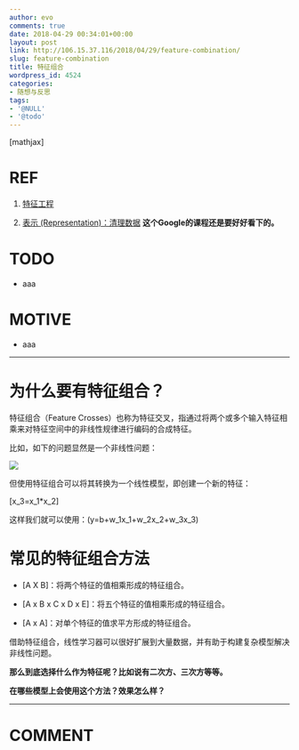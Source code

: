 ```yaml
---
author: evo
comments: true
date: 2018-04-29 00:34:01+00:00
layout: post
link: http://106.15.37.116/2018/04/29/feature-combination/
slug: feature-combination
title: 特征组合
wordpress_id: 4524
categories:
- 随想与反思
tags:
- '@NULL'
- '@todo'
---
```


<!-- more -->

[mathjax]


# REF





 	
  1. [特征工程](https://feisky.xyz/machine-learning/basic/feature-engineering.html)

 	
  2. [表示 (Representation)：清理数据](https://developers.google.com/machine-learning/crash-course/representation/cleaning-data) **这个Google的课程还是要好好看下的。**




# TODO





 	
  * aaa




# MOTIVE





 	
  * aaa





* * *





# 为什么要有特征组合？


特征组合（Feature Crosses）也称为特征交叉，指通过将两个或多个输入特征相乘来对特征空间中的非线性规律进行编码的合成特征。

比如，如下的问题显然是一个非线性问题：


![](http://106.15.37.116/wp-content/uploads/2018/04/img_5ae51111eb58c.png)


但使用特征组合可以将其转换为一个线性模型，即创建一个新的特征：

\[x_3=x_1*x_2\]

这样我们就可以使用：\(y=b+w_1x_1+w_2x_2+w_3x_3\)


# 常见的特征组合方法





 	
  * [A X B]：将两个特征的值相乘形成的特征组合。

 	
  * [A x B x C x D x E]：将五个特征的值相乘形成的特征组合。

 	
  * [A x A]：对单个特征的值求平方形成的特征组合。


借助特征组合，线性学习器可以很好扩展到大量数据，并有助于构建复杂模型解决非线性问题。

**那么到底选择什么作为特征呢？比如说有二次方、三次方等等。**





**在哪些模型上会使用这个方法？效果怎么样？**







* * *





# COMMENT




